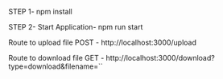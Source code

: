 STEP 1- npm install

STEP 2- Start Application- npm run start

Route to upload file
POST - http://localhost:3000/upload

Route to download file
GET - http://localhost:3000/download?type=download&filename=``
